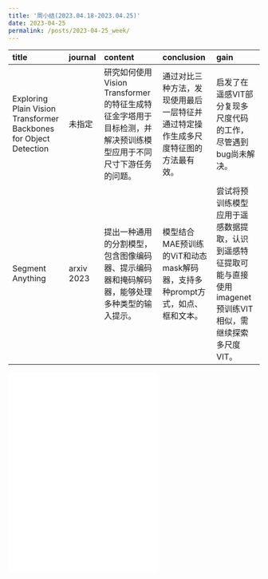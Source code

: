```yaml
---
title: '周小结(2023.04.18-2023.04.25)'
date: 2023-04-25
permalink: /posts/2023-04-25_week/
---
```

| title                                                             | journal    | content                                                                                                        | conclusion                                                                         | gain                                                                                                             |
|:------------------------------------------------------------------|:-----------|:---------------------------------------------------------------------------------------------------------------|:-----------------------------------------------------------------------------------|:-----------------------------------------------------------------------------------------------------------------|
| Exploring Plain Vision Transformer Backbones for Object Detection | 未指定     | 研究如何使用Vision Transformer的特征生成特征金字塔用于目标检测，并解决预训练模型应用于不同尺寸下游任务的问题。 | 通过对比三种方法，发现使用最后一层特征并通过特定操作生成多尺度特征图的方法最有效。 | 启发了在遥感VIT部分复现多尺度代码的工作，尽管遇到bug尚未解决。                                                   |
| Segment Anything                                                  | arxiv 2023 | 提出一种通用的分割模型，包含图像编码器、提示编码器和掩码解码器，能够处理多种类型的输入提示。                   | 模型结合MAE预训练的ViT和动态mask解码器，支持多种prompt方式，如点、框和文本。       | 尝试将预训练模型应用于遥感数据提取，认识到遥感特征提取可能与直接使用imagenet预训练VIT相似，需继续探索多尺度VIT。 |

<embed src="/files/post/2023-04-25-week.pdf" type="application/pdf" height="400px" />
    